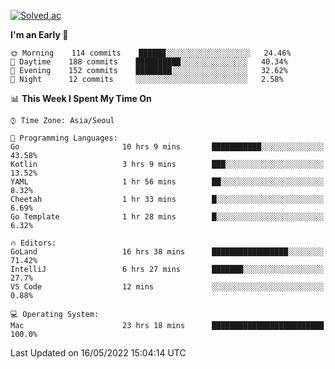 [![Solved.ac](http://mazassumnida.wtf/api/v2/generate_badge?boj=kuckjwi)](https://solved.ac/kuckjwi)
<!--START_SECTION:waka-->
**I'm an Early 🐤** 

```text
🌞 Morning    114 commits    ██████░░░░░░░░░░░░░░░░░░░   24.46% 
🌆 Daytime    188 commits    ██████████░░░░░░░░░░░░░░░   40.34% 
🌃 Evening    152 commits    ████████░░░░░░░░░░░░░░░░░   32.62% 
🌙 Night      12 commits     ░░░░░░░░░░░░░░░░░░░░░░░░░   2.58%

```


📊 **This Week I Spent My Time On** 

```text
⌚︎ Time Zone: Asia/Seoul

💬 Programming Languages: 
Go                       10 hrs 9 mins       ███████████░░░░░░░░░░░░░░   43.58% 
Kotlin                   3 hrs 9 mins        ███░░░░░░░░░░░░░░░░░░░░░░   13.52% 
YAML                     1 hr 56 mins        ██░░░░░░░░░░░░░░░░░░░░░░░   8.32% 
Cheetah                  1 hr 33 mins        █░░░░░░░░░░░░░░░░░░░░░░░░   6.69% 
Go Template              1 hr 28 mins        █░░░░░░░░░░░░░░░░░░░░░░░░   6.32%

🔥 Editors: 
GoLand                   16 hrs 38 mins      █████████████████░░░░░░░░   71.42% 
IntelliJ                 6 hrs 27 mins       ███████░░░░░░░░░░░░░░░░░░   27.7% 
VS Code                  12 mins             ░░░░░░░░░░░░░░░░░░░░░░░░░   0.88%

💻 Operating System: 
Mac                      23 hrs 18 mins      █████████████████████████   100.0%

```


 Last Updated on 16/05/2022 15:04:14 UTC
<!--END_SECTION:waka-->
